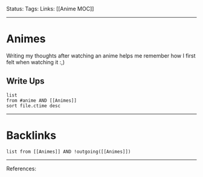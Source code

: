 Status:
Tags:
Links: [[Anime MOC]]
___
# Animes
Writing my thoughts after watching an anime helps me remember how I first felt when watching it :,)
## Write Ups
```dataview
list
from #anime AND [[Animes]]
sort file.ctime desc
```
___
# Backlinks
```dataview
list from [[Animes]] AND !outgoing([[Animes]])
```
___
References: